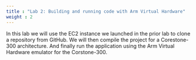 ```yaml
---
title : "Lab 2: Building and running code with Arm Virtual Hardware"
weight : 2
---
```


In this lab we will use the EC2 instance we launched in the prior lab to clone a repository from GitHub. We will then compile the project for a Corestone-300 architecture. And finally run the application using the Arm Virtual Hardware emulator for the Corstone-300.
